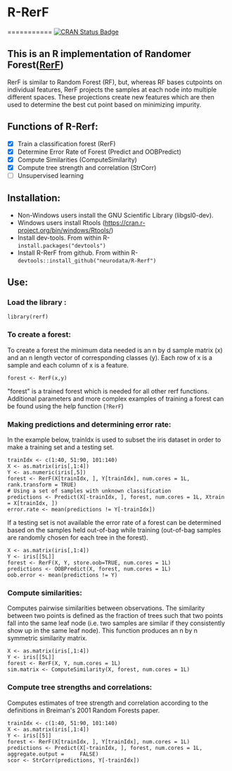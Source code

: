 # R-RerF

===========
[![CRAN Status Badge](http://www.r-pkg.org/badges/version/rerf)](http://cran.r-project.org/web/packages/rerf)

## This is an R implementation of Randomer Forest([RerF](https://arxiv.org/pdf/1506.03410v2.pdf "arxiv link to RerF paper"))

RerF is similar to Random Forest (RF), but, whereas RF bases cutpoints on individual features, RerF projects the samples at each node into multiple different spaces.  These projections create new features which are then used to determine the best cut point based on minimizing impurity.   

## Functions of R-Rerf:
- [x] Train a classification forest (RerF)
- [x] Determine Error Rate of Forest (Predict and OOBPredict)
- [x] Compute Similarities (ComputeSimilarity)
- [x] Compute tree strength and correlation (StrCorr)
- [ ] Unsupervised learning

## Installation:
- Non-Windows users install the GNU Scientific Library (libgsl0-dev).
- Windows users install Rtools (https://cran.r-project.org/bin/windows/Rtools/)
- Install dev-tools.  From within R-  
```install.packages("devtools")```
- Install R-RerF from github.  From within R-  
```devtools::install_github("neurodata/R-Rerf")```

## Use:
###   Load the library :
```library(rerf)```

###   To create a forest:
To create a forest the minimum data needed is an n by d sample matrix (x) and an n length vector of corresponding classes (y).  Each row of x is a sample and each column of x is a feature.  

```forest <- RerF(x,y)```  
  
"forest" is a trained forest which is needed for all other rerf functions.  Additional parameters and more complex examples of training a forest can be found using the help function (```?RerF```)

###   Making predictions and determining error rate:
In the example below, trainIdx is used to subset the iris dataset in order to make a training set and a testing set.
```
trainIdx <- c(1:40, 51:90, 101:140)
X <- as.matrix(iris[,1:4])
Y <- as.numeric(iris[,5])
forest <- RerF(X[trainIdx, ], Y[trainIdx], num.cores = 1L, rank.transform = TRUE)
# Using a set of samples with unknown classification
predictions <- Predict(X[-trainIdx, ], forest, num.cores = 1L, Xtrain = X[trainIdx, ])
error.rate <- mean(predictions != Y[-trainIdx])
```

If a testing set is not available the error rate of a forest can be determined based on the samples held out-of-bag while training (out-of-bag samples are randomly chosen for each tree in the forest).
```
X <- as.matrix(iris[,1:4])
Y <- iris[[5L]]
forest <- RerF(X, Y, store.oob=TRUE, num.cores = 1L)
predictions <- OOBPredict(X, forest, num.cores = 1L)
oob.error <- mean(predictions != Y)
```  
  
###   Compute similarities:
Computes pairwise similarities between observations. The similarity between two points is defined as the fraction of trees such that two points fall into the same leaf node (i.e. two samples are similar if they consistently show up in the same leaf node).  This function produces an n by n symmetric similarity matrix.  
```  
X <- as.matrix(iris[,1:4])
Y <- iris[[5L]]
forest <- RerF(X, Y, num.cores = 1L)
sim.matrix <- ComputeSimilarity(X, forest, num.cores = 1L)
```  
  
###   Compute tree strengths and correlations:
Computes estimates of tree strength and correlation according to the definitions in Breiman's 2001 Random Forests paper.  
```
trainIdx <- c(1:40, 51:90, 101:140)
X <- as.matrix(iris[,1:4])
Y <- iris[[5]]
forest <- RerF(X[trainIdx, ], Y[trainIdx], num.cores = 1L)
predictions <- Predict(X[-trainIdx, ], forest, num.cores = 1L, aggregate.output =     FALSE)
scor <- StrCorr(predictions, Y[-trainIdx])
```

